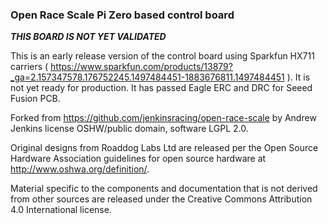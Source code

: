 ### Open Race Scale Pi Zero based control board

***THIS BOARD IS NOT YET VALIDATED***

This is an early release version of the control board using Sparkfun HX711 carriers ( https://www.sparkfun.com/products/13879?_ga=2.157347578.176752245.1497484451-1883676811.1497484451 ).  It is not yet ready for production.  It has passed Eagle ERC and DRC for Seeed Fusion PCB.

Forked from https://github.com/jenkinsracing/open-race-scale by Andrew Jenkins license OSHW/public domain, software LGPL 2.0.


Original designs from Roaddog Labs Ltd are released per the Open Source
Hardware Association guidelines for open source hardware at
http://www.oshwa.org/definition/.

Material specific to the components and documentation that is not
derived from other sources are released under the Creative Commons
Attribution 4.0 International license.